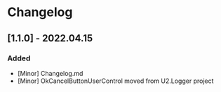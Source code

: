 ﻿# Changelog
## [1.1.0] - 2022.04.15
### Added
+ [Minor] Changelog.md
+ [Minor] OkCancelButtonUserControl moved from U2.Logger project
